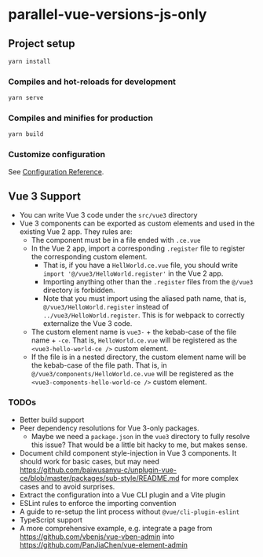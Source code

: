 # parallel-vue-versions-js-only

## Project setup

```sh
yarn install
```

### Compiles and hot-reloads for development

```sh
yarn serve
```

### Compiles and minifies for production

```sh
yarn build
```

<!-- ### Lints and fixes files
```sh
yarn lint
``` -->

### Customize configuration

See [Configuration Reference](https://cli.vuejs.org/config/).

## Vue 3 Support

- You can write Vue 3 code under the `src/vue3` directory
- Vue 3 components can be exported as custom elements and used in the existing Vue 2 app. They rules are:
  - The component must be in a file ended with `.ce.vue`
  - In the Vue 2 app, import a corresponding `.register` file to register the corresponding custom element.
    - That is, if you have a `HellWorld.ce.vue` file, you should write `import '@/vue3/HelloWorld.register'` in the Vue 2 app.
    - Importing anything other than the `.register` files from the `@/vue3` directory is forbidden.
    - Note that you must import using the aliased path name, that is, `@/vue3/HelloWorld.register` instead of `../vue3/HelloWorld.register`. This is for webpack to correctly externalize the Vue 3 code.
  - The custom element name is `vue3-` + the kebab-case of the file name + `-ce`. That is, `HelloWorld.ce.vue` will be registered as the `<vue3-hello-world-ce />` custom element.
  - If the file is in a nested directory, the custom element name will be the kebab-case of the file path. That is, in `@/vue3/components/HelloWorld.ce.vue` will be registered as the `<vue3-components-hello-world-ce />` custom element.

### TODOs

- Better build support
- Peer dependency resolutions for Vue 3-only packages.
  - Maybe we need a `package.json` in the `vue3` directory to fully resolve this issue? That would be a little bit hacky to me, but makes sense.
- Document child component style-injection in Vue 3 components. It should work for basic cases, but may need https://github.com/baiwusanyu-c/unplugin-vue-ce/blob/master/packages/sub-style/README.md for more complex cases and to avoid surprises.
- Extract the configuration into a Vue CLI plugin and a Vite plugin
- ESLint rules to enforce the importing convention
- A guide to re-setup the lint process without `@vue/cli-plugin-eslint`
- TypeScript support
- A more comprehensive example, e.g. integrate a page from https://github.com/vbenjs/vue-vben-admin into https://github.com/PanJiaChen/vue-element-admin
